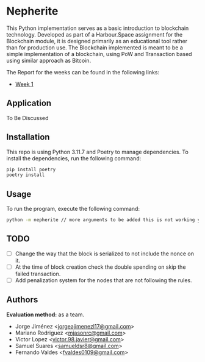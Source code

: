 # Nepherite

This Python implementation serves as a basic introduction to blockchain technology. Developed as part of a Harbour.Space assignment for the Blockchain module, it is designed primarily as an educational tool rather than for production use.
The Blockchain implemented is meant to be a simple implementation of a blockchain, using PoW and Transaction based using similar approach as Bitcoin.

The Report for the weeks can be found in the following links:

* [Week 1](docs/week_1_report.md)

## Application
To Be Discussed

## Installation
This repo is using Python 3.11.7 and Poetry to manage dependencies. To install the dependencies, run the following command:

```bash
pip install poetry
poetry install
```

## Usage
To run the program, execute the following command:


```bash
python -m nepherite // more arguments to be added this is not working yet
```

## TODO
- [ ] Change the way that the block is serialized to not include the nonce on it.
- [ ] At the time of block creation check the double spending on skip the failed transaction.
- [ ] Add penalization system for the nodes that are not following the rules.

## Authors

**Evaluation method:** as a team.


- Jorge Jiménez <<jorgeajimenezl17@gmail.com>>
- Mariano Rodriguez <<mjasonrc@gmail.com>>
- Victor Lopez <<victor.98.javier@gmail.com>>
- Samuel Suares <<samueldsr8@gmail.com>>
- Fernando Valdes <<fvaldes0109@gmail.com>>